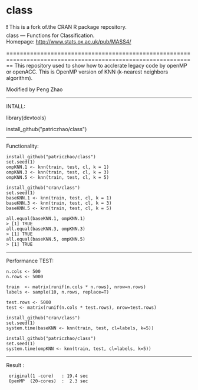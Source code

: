# class
:exclamation: This is a fork of.the CRAN R package repository.  class — Functions for Classification.
Homepage: http://www.stats.ox.ac.uk/pub/MASS4/  


==============================================================================================================
This repository used to show how to acclerate legacy code by openMP or openACC.
This is OpenMP version of KNN (k-nearest neighbors algorithm).

Modified by Peng Zhao

------------------------------------------------------------------------------------------------------------
INTALL:

library(devtools)

install_github("patriczhao/class")

-----------------------------------------------------------------------------------------------------------
Functionality:

    install_github("patriczhao/class")
    set.seed(1)
    ompKNN.1 <- knn(train, test, cl, k = 1)
    ompKNN.3 <- knn(train, test, cl, k = 3)
    ompKNN.5 <- knn(train, test, cl, k = 5)

    install_github("cran/class")
    set.seed(1)
    baseKNN.1 <- knn(train, test, cl, k = 1)
    baseKNN.3 <- knn(train, test, cl, k = 3)
    baseKNN.5 <- knn(train, test, cl, k = 5)
    
    all.equal(baseKNN.1, ompKNN.1)
    > [1] TRUE
    all.equal(baseKNN.3, ompKNN.3)
    > [1] TRUE
    all.equal(baseKNN.5, ompKNN.5)
    > [1] TRUE
    
-----------------------------------------------------------------------------------------------------------
Performance TEST:

    n.cols <- 500 
    n.rows <- 5000 
  
    train  <- matrix(runif(n.cols * n.rows), nrow=n.rows)
    labels <- sample(10, n.rows, replace=T) 

    test.rows <- 5000  
    test <- matrix(runif(n.cols * test.rows), nrow=test.rows)

    install_github("cran/class")
    set.seed(1)
    system.time(baseKNN <- knn(train, test, cl=labels, k=5))
    
    install_github("patriczhao/class")
    set.seed(1)
    system.time(ompKNN <- knn(train, test, cl=labels, k=5))
    
    
-----------------------------------------------------------------------------------------------------------
Result :

     original(1 -core)   : 19.4 sec
     OpenMP  (20-cores)  :  2.3 sec
